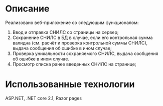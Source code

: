 # Описание
Реализовано веб-приложение со следующим функционалом:
1. Ввод и отправка СНИЛС со страницы на сервер;
2. Сохранение СНИЛС в БД в случае, если его контрольная сумма валидна (см. расчёт и проверка контрольной суммы СНИЛС), выдача сообщения об ошибке в ином случае;
3. Проверка уникальности сохраняемого СНИЛС, выдача сообщения об ошибке в ином случае.
4. Просмотр списка ранее введенных СНИЛС на странице;
# Использованные технологии
ASP.NET, .NET core 2.1, Razor pages
